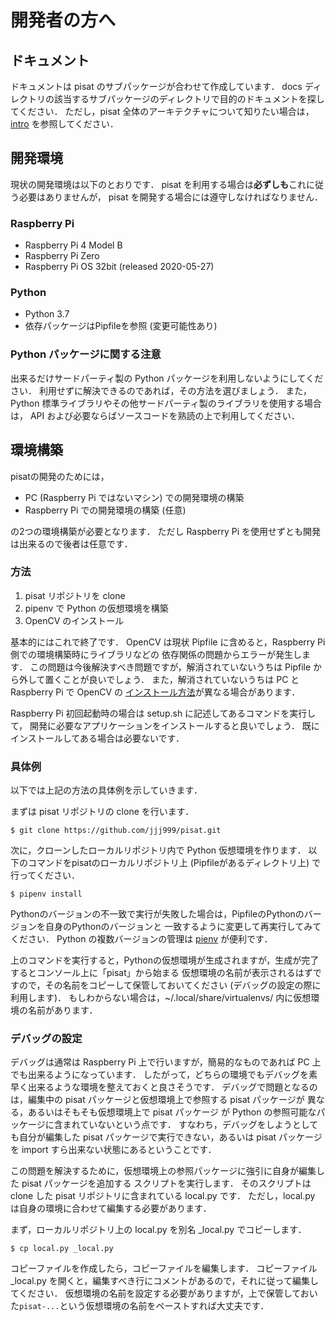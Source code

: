 # 開発者の方へ

## ドキュメント

ドキュメントは pisat のサブパッケージが合わせて作成しています．
docs ディレクトリの該当するサブパッケージのディレクトリで目的のドキュメントを探してください．
ただし，pisat 全体のアーキテクチャについて知りたい場合は，[intro](./intro/) を参照してください．

## 開発環境

現状の開発環境は以下のとおりです．
pisat を利用する場合は**必ずしも**これに従う必要はありませんが，
pisat を開発する場合には遵守しなければなりません．

### Raspberry Pi 

* Raspberry Pi 4 Model B
* Raspberry Pi Zero
* Raspberry Pi OS 32bit (released 2020-05-27)

### Python

* Python 3.7
* 依存パッケージはPipfileを参照 (変更可能性あり)

### Python パッケージに関する注意

出来るだけサードパーティ製の Python パッケージを利用しないようにしてください．
利用せずに解決できるのであれば，その方法を選びましょう．
また，Python 標準ライブラリやその他サードパーティ製のライブラリを使用する場合は，
API および必要ならばソースコードを熟読の上で利用してください．

## 環境構築

pisatの開発のためには，

* PC (Raspberry Pi ではないマシン) での開発環境の構築
* Raspberry Pi での開発環境の構築 (任意)

の2つの環境構築が必要となります．
ただし Raspberry Pi を使用せずとも開発は出来るので後者は任意です．

### 方法

1. pisat リポジトリを clone
2. pipenv で Python の仮想環境を構築
3. OpenCV のインストール

基本的にはこれで終了です．
OpenCV は現状 Pipfile に含めると，Raspberry Pi 側での環境構築時にライブラリなどの
依存関係の問題からエラーが発生します．
この問題は今後解決すべき問題ですが，解消されていないうちは Pipfile から外して置くことが良いでしょう．
また，解消されていないうちは PC と Raspberry Pi で OpenCV の
[インストール方法](https://www.pyimagesearch.com/opencv-tutorials-resources-guides/)が異なる場合があります．


Raspberry Pi 初回起動時の場合は setup.sh に記述してあるコマンドを実行して，
開発に必要なアプリケーションをインストールすると良いでしょう．
既にインストールしてある場合は必要ないです．

### 具体例

以下では上記の方法の具体例を示していきます．

まずは pisat リポジトリの clone を行います．

```$ git clone https://github.com/jjj999/pisat.git```

次に，クローンしたローカルリポジトリ内で Python 仮想環境を作ります．
以下のコマンドをpisatのローカルリポジトリ上 (Pipfileがあるディレクトリ上) で行ってください．

```$ pipenv install```

Pythonのバージョンの不一致で実行が失敗した場合は，PipfileのPythonのバージョンを自身のPythonのバージョンと
一致するように変更して再実行してみてください．
Python の複数バージョンの管理は [pienv](https://github.com/pyenv/pyenv) が便利です．

上のコマンドを実行すると，Pythonの仮想環境が生成されますが，生成が完了するとコンソール上に「pisat」から始まる
仮想環境の名前が表示されるはずですので，その名前をコピーして保管しておいてください (デバッグの設定の際に利用します)．
もしわからない場合は，~/.local/share/virtualenvs/ 内に仮想環境の名前があります．

### デバッグの設定

デバッグは通常は Raspberry Pi 上で行いますが，簡易的なものであれば PC 上でも出来るようになっています．
したがって，どちらの環境でもデバッグを素早く出来るような環境を整えておくと良さそうです．
デバッグで問題となるのは，編集中の pisat パッケージと仮想環境上で参照する pisat パッケージが
異なる，あるいはそもそも仮想環境上で pisat パッケージ が Python の参照可能なパッケージに含まれていないという点です．
すなわち，デバッグをしようとしても自分が編集した pisat パッケージで実行できない，あるいは pisat パッケージを
 import すら出来ない状態にあるということです． 

この問題を解決するために，仮想環境上の参照パッケージに強引に自身が編集した pisat パッケージを追加する
スクリプトを実行します．
そのスクリプトは clone した pisat リポジトリに含まれている local.py です．
ただし，local.py は自身の環境に合わせて編集する必要があります． 

まず，ローカルリポジトリ上の local.py を別名 _local.py でコピーします．

```$ cp local.py _local.py```

コピーファイルを作成したら，コピーファイルを編集します．
コピーファイル _local.py を開くと，編集すべき行にコメントがあるので，それに従って編集してください．
仮想環境の名前を設定する必要がありますが，上で保管しておいた``` pisat-... ```という仮想環境の名前をペーストすれば大丈夫です．
